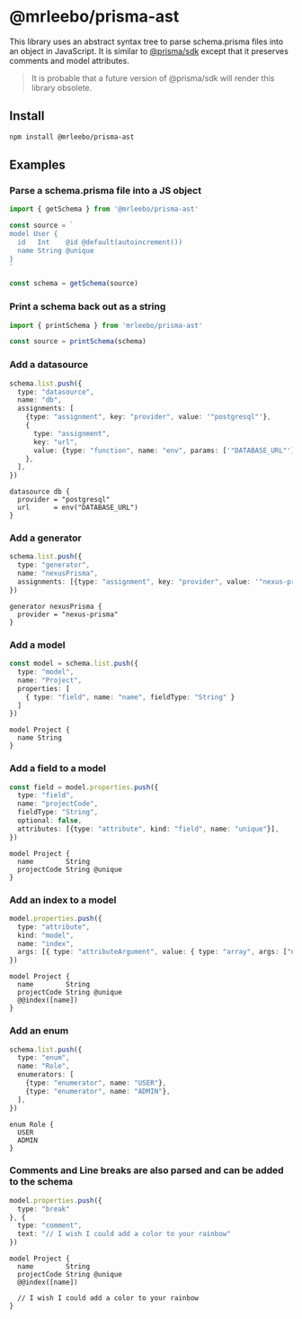# @mrleebo/prisma-ast

This library uses an abstract syntax tree to parse schema.prisma files into an object in JavaScript. It is similar to [@prisma/sdk](https://github.com/prisma/prisma/tree/master/src/packages/sdk) except that it preserves comments and model attributes.

> It is probable that a future version of @prisma/sdk will render this library obsolete.

## Install

```bash
npm install @mrleebo/prisma-ast
```

## Examples

### Parse a schema.prisma file into a JS object

```ts
import { getSchema } from '@mrleebo/prisma-ast'

const source = `
model User {
  id   Int    @id @default(autoincrement())
  name String @unique
}
`

const schema = getSchema(source)
```

### Print a schema back out as a string

```ts
import { printSchema } from 'mrleebo/prisma-ast'

const source = printSchema(schema)
```

### Add a datasource

```ts
schema.list.push({
  type: "datasource",
  name: "db",
  assignments: [
    {type: "assignment", key: "provider", value: '"postgresql"'},
    {
      type: "assignment",
      key: "url",
      value: {type: "function", name: "env", params: ['"DATABASE_URL"']},
    },
  ],
})
```

```prisma
datasource db {
  provider = "postgresql"
  url      = env("DATABASE_URL")
}
```

### Add a generator

```ts
schema.list.push({
  type: "generator",
  name: "nexusPrisma",
  assignments: [{type: "assignment", key: "provider", value: '"nexus-prisma"'}],
})
```

```prisma
generator nexusPrisma {
  provider = "nexus-prisma"
}
```

### Add a model

```ts
const model = schema.list.push({
  type: "model",
  name: "Project",
  properties: [
    { type: "field", name: "name", fieldType: "String" }
  ]
})
```

```prisma
model Project {
  name String
}
```

### Add a field to a model

```ts
const field = model.properties.push({
  type: "field",
  name: "projectCode",
  fieldType: "String",
  optional: false,
  attributes: [{type: "attribute", kind: "field", name: "unique"}],
})
```

```prisma
model Project {
  name        String
  projectCode String @unique
}
```

### Add an index to a model

```ts
model.properties.push({
  type: "attribute",
  kind: "model",
  name: "index",
  args: [{ type: "attributeArgument", value: { type: "array", args: ["name"] } }]
})
```

```prisma
model Project {
  name        String
  projectCode String @unique
  @@index([name])
}
```

### Add an enum

```ts
schema.list.push({
  type: "enum",
  name: "Role",
  enumerators: [
    {type: "enumerator", name: "USER"},
    {type: "enumerator", name: "ADMIN"},
  ],
})
```

```prisma
enum Role {
  USER
  ADMIN
}
```

### Comments and Line breaks are also parsed and can be added to the schema

```ts
model.properties.push({
  type: "break"
}, {
  type: "comment",
  text: "// I wish I could add a color to your rainbow"
})
```

```prisma
model Project {
  name        String
  projectCode String @unique
  @@index([name])

  // I wish I could add a color to your rainbow
}
```
